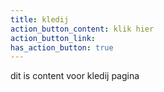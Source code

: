 ```yaml
---
title: kledij
action_button_content: klik hier
action_button_link:
has_action_button: true
---
```


dit is content voor kledij pagina
